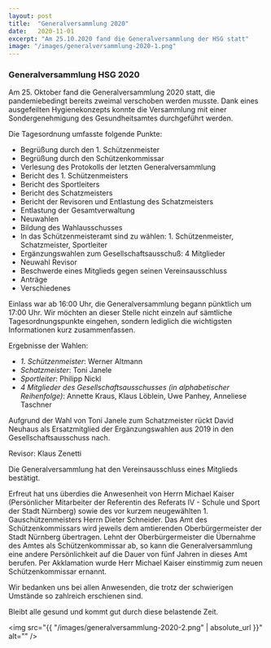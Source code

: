 ```yaml
---
layout: post
title:  "Generalversammlung 2020"
date:   2020-11-01
excerpt: "Am 25.10.2020 fand die Generalversammlung der HSG statt"
image: "/images/generalversammlung-2020-1.png"
---
```


### Generalversammlung HSG 2020

Am 25. Oktober fand die Generalversammlung 2020 statt, die pandemiebedingt bereits zweimal verschoben werden musste. Dank eines ausgefeilten Hygienekonzepts konnte die Versammlung mit einer Sondergenehmigung des Gesundheitsamtes durchgeführt werden.

Die Tagesordnung umfasste folgende Punkte:
* Begrüßung durch den 1. Schützenmeister
* Begrüßung durch den Schützenkommissar
* Verlesung des Protokolls der letzten Generalversammlung
* Bericht des 1. Schützenmeisters
* Bericht des Sportleiters
* Bericht des Schatzmeisters
* Bericht der Revisoren und Entlastung des Schatzmeisters
* Entlastung der Gesamtverwaltung
* Neuwahlen
* Bildung des Wahlausschusses
* In das Schützenmeisteramt sind zu wählen: 1. Schützenmeister, Schatzmeister, Sportleiter
* Ergänzungswahlen zum Gesellschaftsausschuß: 4 Mitglieder
* Neuwahl Revisor
* Beschwerde eines Mitglieds gegen seinen Vereinsausschluss
* Anträge
* Verschiedenes

Einlass war ab 16:00 Uhr, die Generalversammlung begann pünktlich um 17:00 Uhr. Wir möchten an dieser Stelle nicht einzeln auf sämtliche Tagesordnungspunkte eingehen, sondern lediglich die wichtigsten Informationen kurz zusammenfassen.

Ergebnisse der Wahlen:

* *1. Schützenmeister*: Werner Altmann
* *Schatzmeister*: Toni Janele
* *Sportleiter*: Philipp Nickl
* *4 Mitglieder des Gesellschaftsausschusses (in alphabetischer Reihenfolge)*: Annette Kraus, Klaus Löblein, Uwe Panhey, Anneliese Taschner

Aufgrund der Wahl von Toni Janele zum Schatzmeister rückt David Neuhaus als Ersatzmitglied der Ergänzungswahlen aus 2019 in den Gesellschaftsausschuss nach.

Revisor: Klaus Zenetti

Die Generalversammlung hat den Vereinsausschluss eines Mitglieds bestätigt.

Erfreut hat uns überdies die Anwesenheit von Herrn Michael Kaiser (Persönlicher Mitarbeiter der Referentin des Referats IV - Schule und Sport der Stadt Nürnberg) sowie des vor kurzem neugewählten 1. Gauschützenmeisters Herrn Dieter Schneider. Das Amt des Schützenkommissars wird jeweils dem amtierenden Oberbürgermeister der Stadt Nürnberg übertragen. Lehnt der Oberbürgermeister die Übernahme des Amtes als Schützenkommissar ab, so kann die Generalversammlung eine andere Persönlichkeit auf die Dauer von fünf Jahren in dieses Amt berufen. Per Akklamation wurde Herr Michael Kaiser einstimmig zum neuen Schützenkommissar ernannt.

Wir bedanken uns bei allen Anwesenden, die trotz der schwierigen Umstände so zahlreich erschienen sind.

Bleibt alle gesund und kommt gut durch diese belastende Zeit.

<span class="image fit"><img src="{{ "/images/generalversammlung-2020-2.png" | absolute_url }}" alt="" /></span>
